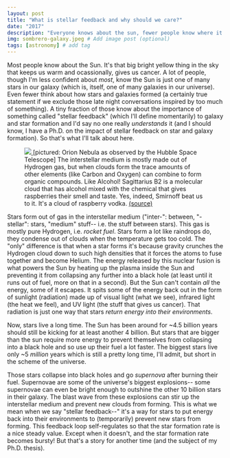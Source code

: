 ```yaml
---
layout: post
title: "What is stellar feedback and why should we care?"
date: "2017"
description: "Everyone knows about the sun, fewer people know where it came from and how other stars might've influenced its formation.   [pictured: M104, the Sombrero Galaxy (p.c. NASA/HST)] " # Add post description (optional)
img: sombrero-galaxy.jpeg # Add image post (optional)
tags: [astronomy] # add tag
---
```


Most people know about the Sun. 
It's that big bright yellow thing in the sky that keeps us warm and ocassionally, gives us cancer. 
A lot of people, though I'm less confident about _most_, know the Sun is just one of many stars in our galaxy (which is, itself, one of many galaxies in our universe). 
Even fewer think about how stars and galaxies formed (a certainly true statement if we exclude those late night conversations inspired by too much of something). 
A tiny fraction of those know about the importance of something called "stellar feedback" (which I'll define momentarily) to galaxy and star formation and I'd say no one really _understands_ it (and I should know, I have a Ph.D. on the impact of stellar feedback on star and galaxy formation).
So that's what I'll talk about here.

<figure class="right-figure"> 
    <a href="https://en.wikipedia.org/wiki/Orion_Nebula#/media/File:Orion_Nebula_-_Hubble_2006_mosaic_18000.jpg" target="_blank"> 
        <img src="images/orion_hubble.jpeg"/> 
    </a>
    <caption> 
        [pictured: Orion Nebula as observed by the Hubble Space Telescope]
        The interstellar medium is mostly made out of Hydrogen gas, but when clouds form the trace amounts of other elements (like Carbon and Oxygen) can combine to form organic compounds. 
        Like Alcohol! 
        Sagittarius B2 is a molecular cloud that has alcohol mixed with the chemical that gives raspberries their smell and taste.
        Yes, indeed, Smirnoff beat us to it. 
        It's a cloud of raspberry vodka.
        <a href="https://en.wikipedia.org/wiki/Sagittarius_B2" target="_blank">(source)</a>
    </caption>
</figure>

Stars form out of gas in the interstellar medium ("inter-": between, "-stellar": stars, "medium" stuff-- i.e. the stuff between stars).
This gas is mostly pure Hydrogen, i.e. _rocket fuel_. 
Stars form a lot like raindrops do, they condense out of clouds when the temperature gets too cold. 
The "only" difference is that when a star forms it's because gravity crunches the Hydrogen cloud down to such high densities that it forces the atoms to fuse together and become Helium. 
The energy released by this nuclear fusion is what powers the Sun by heating up the plasma inside the Sun and preventing it from collapsing any further into a black hole (at least until it runs out of fuel, more on that in a second).
But the Sun can't contain _all_ the energy, some of it escapes. 
It spits some of the energy back out in the form of sunlight (radiation) made up of visual light (what we see), infrared light (the heat we feel), and UV light (the stuff that gives us cancer).
That radiation is just one way that stars _return energy into their environments_.

Now, stars live a long time. 
The Sun has been around for ~4.5 billion years should still be kicking for at least another 4 billion.
But stars that are bigger than the sun require more energy to prevent themselves from collapsing into a black hole and so use up their fuel a lot faster. 
The biggest stars live only ~5 _million_ years which is still a pretty long time, I'll admit, but short in the scheme of the universe. 

Those stars collapse into black holes and go _supernova_ after burning their fuel.
Supernovae are some of the universe's biggest explosions-- some supernovae can even be bright enough to outshine the other 10 billion stars in their galaxy.
The blast wave from these explosions can stir up the interstellar medium and prevent new clouds from forming.
This is what we mean when we say "stellar feedback--" it's a way for stars to put energy back into their environments to (temporarily) prevent new stars from forming.
This feedback loop self-regulates so that the star formation rate is a nice steady value. 
Except when it doesn't, and the star formation rate becomes bursty!
But that's a story for another time (and the subject of my Ph.D. thesis).
